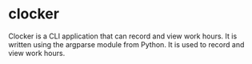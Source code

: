 # clocker
Clocker is a CLI application that can record and view work hours. It is written using the argparse module from Python. It is used to record and view work hours.

